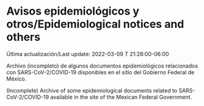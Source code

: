 # Avisos epidemiológicos y otros/Epidemiological notices and others

Última actualización/Last update: 2022-03-09 T 21:28:00-06:00

Archivo (incompleto) de algunos documentos epidemiológicos relacionados con SARS-CoV-2/COVID-19 disponibles en el sitio del Gobierno Federal de México.

(Incomplete) Archive of some epidemiological documents related to SARS-CoV-2/COVID-19 available in the site of the Mexican Federal Government.
